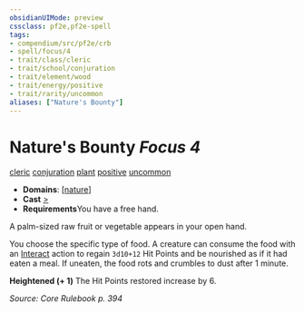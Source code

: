 ```yaml
---
obsidianUIMode: preview
cssclass: pf2e,pf2e-spell
tags:
- compendium/src/pf2e/crb
- spell/focus/4
- trait/class/cleric
- trait/school/conjuration
- trait/element/wood
- trait/energy/positive
- trait/rarity/uncommon
aliases: ["Nature's Bounty"]
---
```

# Nature's Bounty *Focus 4*   
[cleric](rules/traits/cleric.md)  [conjuration](conjuration.md)  [plant](plant.md)  [positive](positive.md)  [uncommon](uncommon.md)  

- **Domains**: [[nature](../domains.md#Nature)]
- **Cast** [>](chapter-9-playing-the-game.md#Actions "Single Action") 
- **Requirements**You have a free hand.

A palm-sized raw fruit or vegetable appears in your open hand.

You choose the specific type of food. A creature can consume the food with an [Interact](interact.md) action to regain `3d10+12` Hit Points and be nourished as if it had eaten a meal. If uneaten, the food rots and crumbles to dust after 1 minute.

**Heightened (+ 1)** The Hit Points restored increase by 6.

*Source: Core Rulebook p. 394*